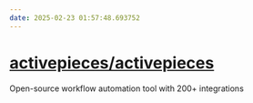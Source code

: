 ```yaml
---
date: 2025-02-23 01:57:48.693752
---
```


# [activepieces/activepieces](https://github.com/activepieces/activepieces)

Open-source workflow automation tool with 200+ integrations